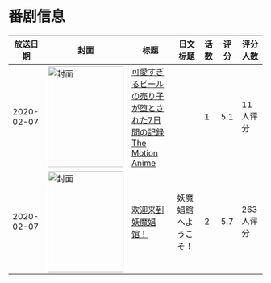 # 番剧信息

|放送日期|封面|标题|日文标题|话数|评分|评分人数|
|---|---|---|---|---|---|---|
|2020-02-07|<img src="https://bangumi.tv/img/no_icon_subject.png" alt="封面" style="width:150px;height:200px;object-fit:cover;">|[可愛すぎるビールの売り子が堕とされた7日間の記録 The Motion Anime](https://bangumi.tv/subject/315993)||1|5.1|11人评分|
|2020-02-07|<img src="https://bangumi.tv/img/no_icon_subject.png" alt="封面" style="width:150px;height:200px;object-fit:cover;">|[欢迎来到妖魔娼馆！](https://bangumi.tv/subject/299705)|妖魔娼館へようこそ！|2|5.7|263人评分|
